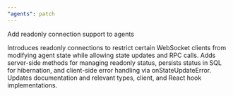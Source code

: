 ```yaml
---
"agents": patch
---
```


Add readonly connection support to agents

Introduces readonly connections to restrict certain WebSocket clients from modifying agent state while allowing state updates and RPC calls. Adds server-side methods for managing readonly status, persists status in SQL for hibernation, and client-side error handling via onStateUpdateError. Updates documentation and relevant types, client, and React hook implementations.
